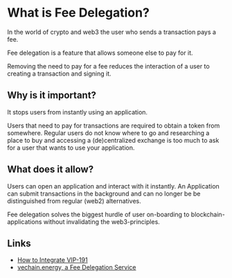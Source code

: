 # What is Fee Delegation?

In the world of crypto and web3 the user who sends a transaction pays a fee.

Fee delegation is a feature that allows someone else to pay for it.

Removing the need to pay for a fee reduces the interaction of a user to creating a transaction and signing it.

## Why is it important?

It stops users from instantly using an application.

Users that need to pay for transactions are required to obtain a token from somewhere. Regular users do not know where to go and researching a place to buy and accessing a (de)centralized exchange is too much to ask for a user that wants to use your application.

## What does it allow?

Users can open an application and interact with it instantly. An Application can submit transactions in the background and can no longer be be distinguished from regular (web2) alternatives.

Fee delegation solves the biggest hurdle of user on-boarding to blockchain-applications without invalidating the web3-principles.

## Links

* [How to Integrate VIP-191](https://docs.vechain.org/tutorials/how-to-integrate-VIP-191-1.html)
* [vechain.energy, a Fee Delegation Service](https://vechain.energy/)
